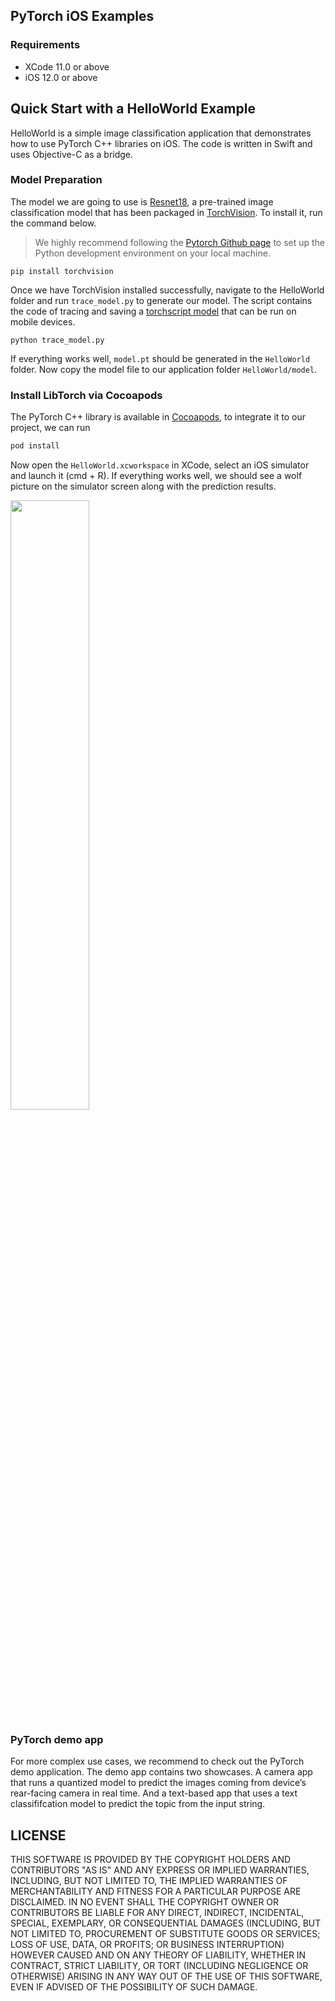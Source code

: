 ## PyTorch iOS Examples

### Requirements

- XCode 11.0 or above
- iOS 12.0 or above

## Quick Start with a HelloWorld Example

HelloWorld is a simple image classification application that demonstrates how to use PyTorch C++ libraries on iOS. The code is written in Swift and uses Objective-C as a bridge.

### Model Preparation

The model we are going to use is [Resnet18](https://pytorch.org/hub/pytorch_vision_resnet/), a pre-trained image classification model that has been packaged in [TorchVision](https://pytorch.org/docs/stable/torchvision/index.html). To install it, run the command below.

> We highly recommend following the [Pytorch Github page](https://github.com/pytorch/pytorch) to set up the Python development environment on your local machine. 

```shell
pip install torchvision
```

Once we have TorchVision installed successfully, navigate to the HelloWorld folder and run `trace_model.py` to generate our model. The script contains the code of tracing and saving a [torchscript model](https://pytorch.org/tutorials/beginner/Intro_to_TorchScript_tutorial.html) that can be run on mobile devices. 

```shell
python trace_model.py
```

If everything works well, `model.pt` should be generated in the `HelloWorld` folder. Now copy the model file to our application folder `HelloWorld/model`.

### Install LibTorch via Cocoapods

The PyTorch C++ library is available in [Cocoapods](https://cocoapods.org/), to integrate it to our project, we can run 

```ruby
pod install
```
Now open the `HelloWorld.xcworkspace` in XCode, select an iOS simulator and launch it (cmd + R). If everything works well, we should see a wolf picture on the simulator screen along with the prediction results.

<img src="https://github.com/pytorch/ios-demo-app/blob/master/HelloWorld/screenshot.png?raw=true" width="50%">

### PyTorch demo app

For more complex use cases, we recommend to check out the PyTorch demo application. The demo app contains two showcases. A camera app that runs a quantized model to predict the images coming from device’s rear-facing camera in real time.  And a text-based app that uses a text classififcation model to predict the topic from the input string.

## LICENSE

THIS SOFTWARE IS PROVIDED BY THE COPYRIGHT HOLDERS AND CONTRIBUTORS "AS IS"
AND ANY EXPRESS OR IMPLIED WARRANTIES, INCLUDING, BUT NOT LIMITED TO, THE
IMPLIED WARRANTIES OF MERCHANTABILITY AND FITNESS FOR A PARTICULAR PURPOSE
ARE DISCLAIMED. IN NO EVENT SHALL THE COPYRIGHT OWNER OR CONTRIBUTORS BE
LIABLE FOR ANY DIRECT, INDIRECT, INCIDENTAL, SPECIAL, EXEMPLARY, OR
CONSEQUENTIAL DAMAGES (INCLUDING, BUT NOT LIMITED TO, PROCUREMENT OF
SUBSTITUTE GOODS OR SERVICES; LOSS OF USE, DATA, OR PROFITS; OR BUSINESS
INTERRUPTION) HOWEVER CAUSED AND ON ANY THEORY OF LIABILITY, WHETHER IN
CONTRACT, STRICT LIABILITY, OR TORT (INCLUDING NEGLIGENCE OR OTHERWISE)
ARISING IN ANY WAY OUT OF THE USE OF THIS SOFTWARE, EVEN IF ADVISED OF THE
POSSIBILITY OF SUCH DAMAGE.
